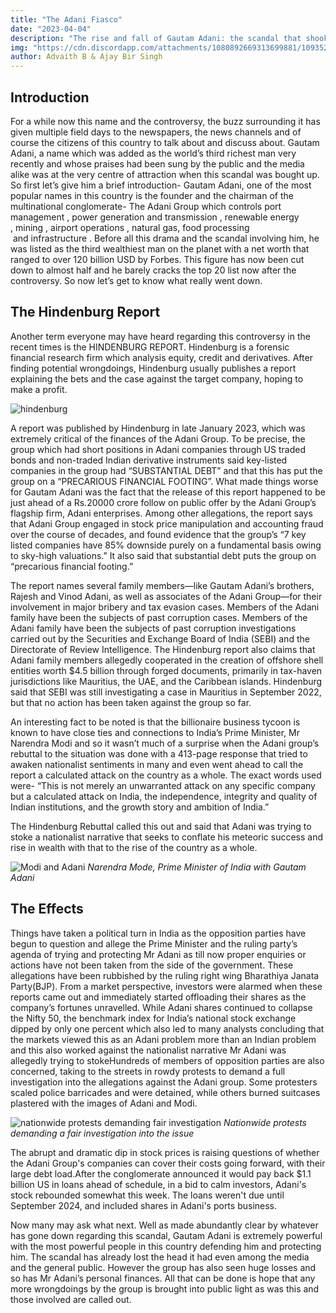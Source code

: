 ```yaml
---
title: "The Adani Fiasco"
date: "2023-04-04"
description: "The rise and fall of Gautam Adani: the scandal that shook markets and politics."
img: "https://cdn.discordapp.com/attachments/1080892669313699881/1093520539689168906/adani.jpeg"
author: Advaith B & Ajay Bir Singh
---
```


## Introduction

For a while now this name and the controversy, the buzz surrounding it has given multiple field days to the newspapers, the news channels and of course the citizens of this country to talk about and discuss about. Gautam Adani, a name which was added as the world’s third richest man very recently and whose praises had been sung by the public and the media alike was at the very centre of attraction when this scandal was bought up. So first let’s give him a brief introduction-
Gautam Adani, one of the most popular names in this country is the founder and the chairman of the multinational conglomerate- The Adani Group which controls port management , power generation and transmission , renewable energy , mining , airport operations , natural gas, food processing  and infrastructure . Before all this drama and the scandal involving him, he was listed as the third wealthiest man on the planet with a net worth that ranged to over 120 billion USD by Forbes. This figure has now been cut down to almost half and he barely cracks the top 20 list now after the controversy. So now let’s get to know what really went down.

## The Hindenburg Report

Another term everyone may have heard regarding this controversy in the recent times is the HINDENBURG REPORT. Hindenburg is a forensic financial research firm which analysis equity, credit and derivatives. After finding potential wrongdoings, Hindenburg usually publishes a report explaining the bets and the case against the target company, hoping to make a profit.

![hindenburg](https://cdn.discordapp.com/attachments/1080892669313699881/1093516944688296066/image.png)

A report was published by Hindenburg in late January 2023, which was extremely critical of the finances of the Adani Group. To be precise, the group which had short positions in Adani companies through US traded bonds and non-traded Indian derivative instruments said key-listed companies in the group had “SUBSTANTIAL DEBT” and that this has put the group on a “PRECARIOUS FINANCIAL FOOTING”. What made things worse for Gautam Adani was the fact that the release of this report happened to be just ahead of a Rs.20000 crore follow on public offer by the Adani Group’s flagship firm, Adani enterprises. Among other allegations, the report says that Adani Group engaged in stock price manipulation and accounting fraud over the course of decades, and found evidence that the group’s “7 key listed companies have 85% downside purely on a fundamental basis owing to sky-high valuations.” It also said that substantial debt puts the group on “precarious financial footing.”

The report names several family members—like Gautam Adani’s brothers, Rajesh and Vinod Adani, as well as associates of the Adani Group—for their involvement in major bribery and tax evasion cases. Members of the Adani family have been the subjects of past corruption cases. Members of the Adani family have been the subjects of past corruption investigations carried out by the Securities and Exchange Board of India (SEBI) and the Directorate of Review Intelligence. The Hindenburg report also claims that Adani family members allegedly cooperated in the creation of offshore shell entities worth $4.5 billion through forged documents, primarily in tax-haven jurisdictions like Mauritius, the UAE, and the Caribbean islands. Hindenburg said that SEBI was still investigating a case in Mauritius in September 2022, but that no action has been taken against the group so far.

An interesting fact to be noted is that the billionaire business tycoon is known to have close ties and connections to India’s Prime Minister, Mr Narendra Modi and so it wasn’t much of a surprise when the Adani group’s rebuttal to the situation was done with a 413-page response that tried to awaken nationalist sentiments in many and even went ahead to call the report a calculated attack on the country as a whole. The exact words used were- “This is not merely an unwarranted attack on any specific company but a calculated attack on India, the independence, integrity and quality of Indian institutions, and the growth story and ambition of India.”

The Hindenburg Rebuttal called this out and said that Adani was trying to stoke a nationalist narrative that seeks to conflate his meteoric success and rise in wealth with that to the rise of the country as a whole.

![Modi and Adani](https://cdn.discordapp.com/attachments/1080892669313699881/1093516872793731092/image.png)
*Narendra Mode, Prime Minister of India with Gautam Adani*

## The Effects

Things have taken a political turn in India as the opposition parties have begun to question and allege the Prime Minister and the ruling party’s agenda of trying and protecting Mr Adani as till now proper enquiries or actions have not been taken from the side of the government. These allegations have been rubbished by the ruling right wing Bharathiya Janata Party(BJP). From a market perspective, investors were alarmed when these reports came out and immediately started offloading their shares as the company’s fortunes unravelled. While Adani shares continued to collapse the Nifty 50, the benchmark index for India’s national stock exchange dipped by only one percent which also led to many analysts concluding that the markets viewed this as an Adani problem more than an Indian problem and this also worked against the nationalist narrative Mr Adani was allegedly trying to stokeHundreds of members of opposition parties are also concerned, taking to the streets in rowdy protests to demand a full investigation into the allegations against the Adani group. Some protesters scaled police barricades and were detained, while others burned suitcases plastered with the images of Adani and Modi.

![nationwide protests demanding fair investigation](https://cdn.discordapp.com/attachments/1080892669313699881/1093516968914587708/image.png)
*Nationwide protests demanding a fair investigation into the issue*

The abrupt and dramatic dip in stock prices is raising questions of whether the Adani Group's companies can cover their costs going forward, with their large debt load.After the conglomerate announced it would pay back $1.1 billion US in loans ahead of schedule, in a bid to calm investors, Adani's stock rebounded somewhat this week. The loans weren't due until September 2024, and included shares in Adani's ports business.

Now many may ask what next. Well as made abundantly clear by whatever has gone down regarding this scandal, Gautam Adani is extremely powerful with the most powerful people in this country defending him and protecting him. The scandal has already lost the head it had even among the media and the general public. However the group has also seen huge losses and so has Mr Adani’s personal finances. All that can be done is hope that any more wrongdoings by the group is brought into public light as was this and those involved are called out.
